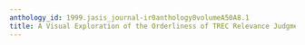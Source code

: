 ```yaml
---
anthology_id: 1999.jasis_journal-ir0anthology0volumeA50A8.1
title: A Visual Exploration of the Orderliness of TREC Relevance Judgments
---
```

